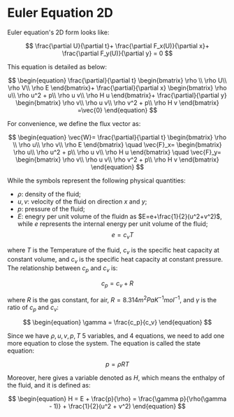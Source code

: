 # Euler Equation 2D

Euler equation's 2D form looks like:

$$
\frac{\partial U}{\partial t}+
\frac{\partial F_x(U)}{\partial x}+
\frac{\partial F_y(U)}{\partial y} = 0
$$

This equation is detailed as below:

$$
\begin{equation}
    \frac{\partial}{\partial t}
    \begin{bmatrix}
        \rho \\ 
        \rho U\\
        \rho  V\\
        \rho E
    \end{bmatrix}+
    \frac{\partial}{\partial x}
    \begin{bmatrix}
        \rho u\\
        \rho u^2 + p\\
        \rho u v\\
        \rho H u
    \end{bmatrix}+
    \frac{\partial}{\partial y}
    \begin{bmatrix}
        \rho v\\
        \rho u v\\
        \rho v^2 + p\\
        \rho H v
    \end{bmatrix}
    =\vec{0}
\end{equation}
$$

For convenience, we define the flux vector as:

$$
\begin{equation}
    \vec{W}=
    \frac{\partial}{\partial t}
    \begin{bmatrix}
        \rho \\ 
        \rho u\\
        \rho  v\\
        \rho E
    \end{bmatrix}
    \quad
    \vec{F}_x=
    \begin{bmatrix}
        \rho u\\
        \rho u^2 + p\\
        \rho u v\\
        \rho H u
    \end{bmatrix}
    \quad
    \vec{F}_y=
    \begin{bmatrix}
        \rho v\\
        \rho u v\\
        \rho v^2 + p\\
        \rho H v
    \end{bmatrix}
\end{equation}
$$

While the symbols represent the following physical quantities:

- $\rho$: density of the fluid;
- $u,v$: velocity of the fluid on direction $x$ and $y$;
- $p$: pressure of the fluid;
- $E$: enegry per unit volume of the fluidn as $E=e+\frac{1}{2}(u^2+v^2)$, while $e$ represents the internal energy per unit volume of the fluid;
$$
\begin{equation}
    e = c_v T
\end{equation}
$$

where $T$ is the Temperature of the fluid, $c_v$ is the specific heat capacity at constant volume, and $c_v$ is the specific heat capacity at constant pressure. The relationship between $c_p$ and $c_v$ is:

$$
\begin{equation}
    c_p = c_v + R
\end{equation}
$$

where $R$ is the gas constant, for air, $R = 8.314m^2 Pa K^{-1} mol^{-1}$, and $\gamma$ is the ratio of $c_p$ and $c_v$:

$$
\begin{equation}
    \gamma = \frac{c_p}{c_v}
\end{equation}
$$

Since we have $\rho,u,v,p,T$ 5 variables, and 4 equations, we need to add one more equation to close the system. The equation is called the state equation:

$$
\begin{equation}
    p = \rho R T
\end{equation}
$$

Moreover, here gives a variable denoted as $H$, which means the enthalpy of the fluid, and it is defined as:

$$
\begin{equation}
    H = E + \frac{p}{\rho} = \frac{\gamma p}{\rho(\gamma - 1)} + \frac{1}{2}(u^2 + v^2)
\end{equation}
$$